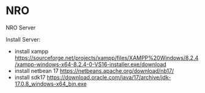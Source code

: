 # NRO
NRO Server

Install Server:
- install xampp https://sourceforge.net/projects/xampp/files/XAMPP%20Windows/8.2.4/xampp-windows-x64-8.2.4-0-VS16-installer.exe/download
- install netbean 17 https://netbeans.apache.org/download/nb17/
- install sdk17 https://download.oracle.com/java/17/archive/jdk-17.0.8_windows-x64_bin.exe
